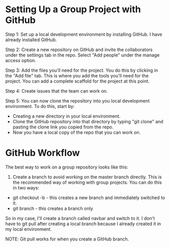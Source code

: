 # Setting Up a Group Project with GitHub

Step 1: Set up a local development environment by installing GitHub. I have already installed GitHub.

Step 2: Create a new repository on GitHub and invite the collaborators under the settings tab in the repo. Select "Add people" under the manage access option.

Step 3: Add the files you'll need for the project. You do this by clicking in the "Add file" tab. This is where you add the tools you'll need for the project. You can add a complete scaffold for the project at this point.

Step 4: Create issues that the team can work on.

Step 5: You can now clone the repository into you local development environment. To do this, start by:

 - Creating a new directory in your local environment. 
 - Clone the GitHub repository into that directory by typing "git clone" and pasting the clone link you copied from the repo.
 - Now you have a local copy of the repo that you can work on. 

# GitHub Workflow
The best way to work on a group repository looks like this:

1. Create a branch to avoid working on the master branch directly. This is the recommended way of working with group projects. You can do this in two ways:
 - git checkout -b <branch-name> - this creates a new branch and immediately switched to it. 
 - git branch <branch-name> - this creates a branch only

 So in my case, I'll create a branch called navbar and switch to it.
I don't have to git pull after creating a local branch because I already created it in my local environment.

NOTE: Git pull works for when you create a GitHub branch.







